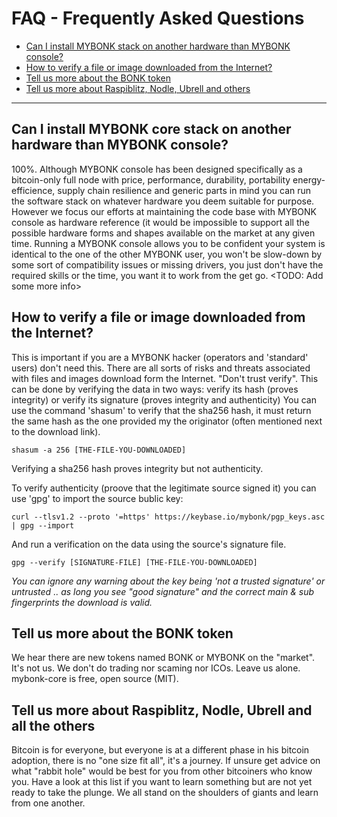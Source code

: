 # FAQ - Frequently Asked Questions

  - [Can I install MYBONK stack on another hardware than MYBONK console?](#can-i-install-mybonk-stack-on-another-hardware-than-mybonk-console)
  - [How to verify a file or image downloaded from the Internet?](#howto-verify-a-file-or-image-downloaded-from-the-internet)
  - [Tell us more about the BONK token](#tell-us-more-about-the-bonk-token)
  - [Tell us more about Raspiblitz, Nodle, Ubrell and others](#tell-us-more-about-raspiblitz-nodle-brell-and-others)

---

## Can I install MYBONK core stack on another hardware than MYBONK console?
100%. 
Although MYBONK console has been designed specifically as a bitcoin-only full node with price, performance, durability, portability energy-efficience, supply chain resilience and generic parts in mind you can run the software stack on whatever hardware you deem suitable for purpose. 
However we focus our efforts at maintaining the code base with MYBONK console as hardware reference (it would be impossible to support all the possible hardware forms and shapes available on the market at any given time.
Running a MYBONK console allows you to be confident your system is identical to the one of the other MYBONK user, you won't be slow-down by some sort of compatibility issues or missing drivers, you just don't have the required skills or the time, you want it to work from the get go.
<TODO: Add some more info>


## How to verify a file or image downloaded from the Internet?
This is important if you are a MYBONK hacker (operators and 'standard' users) don't need this.
There are all sorts of risks and threats associated with files and images download form the Internet. 
"Don't trust verify". This can be done by verifying the data in two ways: verify its hash (proves integrity) or verify its signature (proves integrity and authenticity)
You can use the command 'shasum' to verify that the sha256 hash, it must return the same hash as the one provided my the originator (often mentioned next to the download link).

```
shasum -a 256 [THE-FILE-YOU-DOWNLOADED]
```

Verifying a sha256 hash proves integrity but not authenticity.

To verify authenticity (proove that the legitimate source signed it) you can use 'gpg' to import the source bublic key:

```
curl --tlsv1.2 --proto '=https' https://keybase.io/mybonk/pgp_keys.asc | gpg --import
```

And run a verification on the data using the source's signature file.

```
gpg --verify [SIGNATURE-FILE] [THE-FILE-YOU-DOWNLOADED]
```

*You can ignore any warning about the key being 'not a trusted signature' or untrusted .. as long you see "good signature" and the correct main & sub fingerprints the download is valid.*

## Tell us more about the BONK token
We hear there are new tokens named BONK or MYBONK on the "market". It's not us. We don't do trading nor scaming nor ICOs. Leave us alone. mybonk-core is free, open source (MIT).

## Tell us more about Raspiblitz, Nodle, Ubrell and all the others
Bitcoin is for everyone, but everyone is at a different phase in his bitcoin adoption, there is no "one size fit all", it's a journey.
If unsure get advice on what "rabbit hole" would be best for you from other bitcoiners who know you. 
Have a look at this list if you want to learn something but are not yet ready to take the plunge.
We all stand on the shoulders of giants and learn from one another. 
